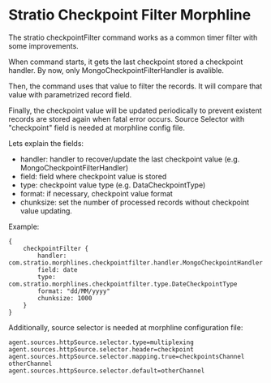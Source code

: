 Stratio Checkpoint Filter Morphline
=======================

The stratio checkpointFilter command works as a common timer filter with some improvements.

When command starts, it gets the last checkpoint stored a checkpoint handler. By  now, only MongoCheckpointFilterHandler is avalible.

Then, the command uses that value to filter the records. It will compare that value with parametrized record field.

Finally, the checkpoint value will be updated periodically to prevent existent records  are stored again when fatal error occurs.  Source Selector  with "checkpoint" field is needed at morphline config file.

Lets explain the fields:

- handler: handler to recover/update the last checkpoint value (e.g. MongoCheckpointFilterHandler)
- field: field where checkpoint value is stored
- type: checkpoint value type (e.g. DataCheckpointType)
- format: if necessary, checkpoint value format
- chunksize: set the number of processed records without checkpoint value updating.

Example:


    {
	    checkpointFilter {
            handler: com.stratio.morphlines.checkpointfilter.handler.MongoCheckpointHandler
            field: date
            type: com.stratio.morphlines.checkpointfilter.type.DateCheckpointType
            format: "dd/MM/yyyy"
            chunksize: 1000
	    }
	}


Additionally, source selector is needed at morphline configuration file:

    agent.sources.httpSource.selector.type=multiplexing
    agent.sources.httpSource.selector.header=checkpoint
    agent.sources.httpSource.selector.mapping.true=checkpointsChannel otherChannel
    agent.sources.httpSource.selector.default=otherChannel